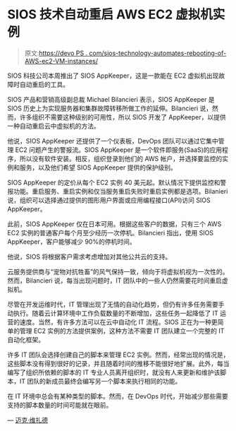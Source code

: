 # SIOS 技术自动重启 AWS EC2 虚拟机实例

> 原文:[https://devo PS . com/sios-technology-automates-rebooting-of-AWS-ec2-VM-instances/](https://devops.com/sios-technology-automates-rebooting-of-aws-ec2-vm-instances/)

SIOS 科技公司本周推出了 SIOS AppKeeper，这是一款能在 EC2 虚拟机出现故障时自动重启的工具。

SIOS 产品和营销高级副总裁 Michael Bilancieri 表示，SIOS AppKeeper 是 SIOS 历史上为实现服务器和集群故障转移所做工作的延伸。Bilancieri 说，然而，许多组织不需要这种级别的可用性，所以 SIOS 开发了 AppKeeper，以提供一种自动重启云中虚拟机的方法。

他说，SIOS AppKeeper 还提供了一个仪表板，DevOps 团队可以通过它集中管理 EC2 问题产生的警报流。SIOS AppKeeper 是一个软件即服务(SaaS)的应用程序，所以没有软件安装。相反，组织登录到他们的 AWS 帐户，并选择要监控的实例和服务，以及他们希望 SIOS AppKeeper 提供的保护级别。

SIOS AppKeeper 的定价从每个 EC2 实例 40 美元起。默认情况下提供监控和警报功能。重启服务、重启实例和仅当服务重启失败时重启实例都是选项。Bilanieri 说，组织可以选择通过提供的图形用户界面或应用编程接口(API)访问 SIOS AppKeeper。

此前，SIOS AppKeeper 仅在日本可用。根据这些客户的数据，只有三个 AWS EC2 实例的普通客户每个月至少经历一次停机。Bilancieri 指出，使用 SIOS AppKeeper，客户能够减少 90%的停机时间。

他说，SIOS 将根据客户需求考虑增加对其他公共云的支持。

云服务提供商与“宠物对抗牲畜”的风气保持一致，倾向于将虚拟机视为一次性的。然而，Bilancieri 说，每当出现问题时，IT 团队中的一些人仍然需要花时间重启虚拟机。

尽管在开发运维时代，IT 管理出现了无情的自动化趋势，但仍有许多任务需要手动执行。随着云计算环境中工作负载数量的不断增加，这些任务一起降低了 IT 运营的速度。当然，有许多方法可以在云中自动化 IT 流程。SIOS 正在为一种更简单的管理 EC2 实例的方法提供案例，这种方法不需要 IT 团队建立一个完整的 IT 自动化框架。

许多 IT 团队会选择创建自己的脚本来管理 EC2 实例。然而，经常出现的情况是，这些脚本没有得到很好的记录，并且随着时间的推移不能很好地扩展。此外，每当编写了组织所依赖的脚本的 IT 专业人员离开组织时，就没有人来更新和维护该脚本，IT 团队的新成员最终会编写另一个脚本来执行相同的功能。

在 IT 环境中总会有某种类型的脚本。然而，在 DevOps 时代，开始减少那些需要支持的脚本数量的时间可能就在眼前。

— [迈克·维扎德](https://devops.com/author/mike-vizard/)